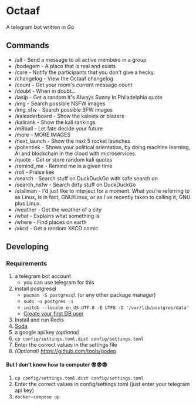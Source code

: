 # Octaaf

A telegram bot written in Go

## Commands

* /all - Send a message to all active members in a group
* /bodegem - A place that is real and exists
* /care - Notify the participants that you don't give a hecky.
* /changelog - View the Octaaf changelog
* /count - Get your room's current message count
* /doubt - When in doubt...
* /iasip - Get a random It's Always Sunny In Philadelphia quote
* /img - Search possible NSFW images
* /img_sfw - Search possible SFW images
* /kaleaderboard - Show the kaleets or blazers
* /kalirank - Show the kali rankings
* /m8ball - Let fate decide your future
* /more - MORE IMAGES
* /next_launch - Show the next 5 rocket launches
* /pollentiek - Shows your political orientation, by doing machine learning, AI and blockchain in the cloud with microservices.
* /quote - Get or store random kali quotes
* /remind_me - Remind me in a given time
* /roll - Praise kek
* /search - Search stuff on DuckDuckGo with safe search on
* /search_nsfw - Search dirty stuff on DuckDuckGo
* /stallman - I'd just like to interject for a moment. What you’re referring to as Linux, is in fact, GNU/Linux, or as I’ve recently taken to calling it, GNU plus Linux.
* /weather - Get the weather of a city
* /what - Explains what something is
* /where - Find places on earth
* /xkcd - Get a random XKCD comic

## Developing

### Requirements

1. a telegram bot account
    * you can use telegram for this
1. install postgresql
    * ```pacman -S postgresql``` (or any other package manager)
    * ```sudo -u postgres -i```
    * ```initdb --locale en_US.UTF-8 -E UTF8 -D '/var/lib/postgres/data'```
    * [Create your first DB user](https://wiki.archlinux.org/index.php/PostgreSQL#Create_your_first_database.2Fuser)
1. Install and run Redis
1. [Soda](https://gobuffalo.io/en/docs/db/toolbox)
1. a google api key *(optional)*
1. ```cp config/settings.toml.dist config/settings.toml```
1. Enter the correct values in the settings file
1. _(Optional)_ <https://github.com/tools/godep>

#### But I don't know how to computer 😨😨😨

1. ```cp config/settings.toml.dist config/settings.toml```
1. Enter the correct values in config/settings.toml (just enter your telegram api key)
1. ```docker-compose up```
